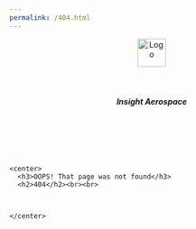 ```yaml
---
permalink: /404.html
---
```



<head>
  <link rel="stylesheet" href="/css/global.css">
  <link rel="stylesheet" href="/css/sidebar.css">

</head>

<body>
 



  <header><a href="index.html"><img src="https://en.gravatar.com/userimage/196498240/291ae91bf3d096b7b999e5813904796d.png?size=200" height="50" alt="Logo"></a>
    <h5> <br><br> Insight Aerospace</h5>

  </header>
  <span> <br> <br>

    <center>
      <h3>OOPS! That page was not found</h3>
      <h2>404</h2><br><br>
      
      

    </center>

  </span>
  <!--<br>
  <br><br><br><br><br><br>
  <span>
    
      <h3>
        Unmatched Performance
      </h3>
    
  </span>-->


</body>

